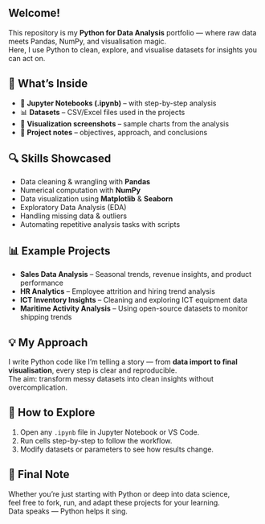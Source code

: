 ## Welcome!
This repository is my **Python for Data Analysis** portfolio — where raw data meets Pandas, NumPy, and visualisation magic.  
Here, I use Python to clean, explore, and visualise datasets for insights you can act on.

## 📂 What’s Inside
- 🐼 **Jupyter Notebooks (.ipynb)** – with step-by-step analysis  
- 📊 **Datasets** – CSV/Excel files used in the projects  
- 📸 **Visualization screenshots** – sample charts from the analysis  
- 📝 **Project notes** – objectives, approach, and conclusions

## 🔍 Skills Showcased
- Data cleaning & wrangling with **Pandas**  
- Numerical computation with **NumPy**  
- Data visualization using **Matplotlib** & **Seaborn**  
- Exploratory Data Analysis (EDA)  
- Handling missing data & outliers  
- Automating repetitive analysis tasks with scripts

## 📊 Example Projects
- **Sales Data Analysis** – Seasonal trends, revenue insights, and product performance  
- **HR Analytics** – Employee attrition and hiring trend analysis  
- **ICT Inventory Insights** – Cleaning and exploring ICT equipment data  
- **Maritime Activity Analysis** – Using open-source datasets to monitor shipping trends

## 💡 My Approach
I write Python code like I’m telling a story — from **data import to final visualisation**, every step is clear and reproducible.  
The aim: transform messy datasets into clean insights without overcomplication.

## 🚀 How to Explore
1. Open any `.ipynb` file in Jupyter Notebook or VS Code.  
2. Run cells step-by-step to follow the workflow.  
3. Modify datasets or parameters to see how results change.

## 🖤 Final Note
Whether you’re just starting with Python or deep into data science,  
feel free to fork, run, and adapt these projects for your learning.  
Data speaks — Python helps it sing.
